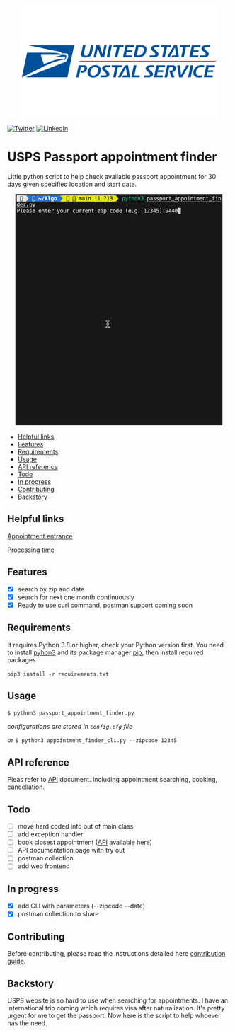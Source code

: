 <p align="center">
  <img src="Resources/United-States-Postal-Service-Logo.png" width="448" height="252"/>
</p>

[![Twitter](https://img.shields.io/badge/twitter-%40JackieQi-blue.svg?style=flat-square)](https://twitter.com/JackieQi)
[![LinkedIn](https://img.shields.io/badge/LinkedIn-JackieQi-blue.svg?style=flat-square)](https://www.linkedin.com/in/chiqi/)
# USPS Passport appointment finder



Little python script to help check available passport appointment for 30 days given specified location and start date.

<p align="center">
  <img src="Resources/demo.gif" alt="animated" />
</p>

- [Helpful links](#helpful-links)
- [Features](#features)
- [Requirements](#requirements)
- [Usage](#usage)
- [API reference](#api-reference)
- [Todo](#todo)
- [In progress](#in-progress)
- [Contributing](#contributing)
- [Backstory](#backstory)


## Helpful links
[Appointment entrance](https://tools.usps.com/rcas.htm)

[Processing time](https://travel.state.gov/content/travel/en/passports/how-apply/processing-times.html)

## Features
- [x] search by zip and date
- [x] search for next one month continuously
- [x] Ready to use curl command, postman support coming soon

## Requirements

It requires Python 3.8 or higher, check your Python version first. You need to install [pyhon3](ttps://www.python.org/downloads/) and its package manager [pip](https://pip.pypa.io/en/stable/installation/#get-pip-py), then install required packages

```pip3 install -r requirements.txt```


## Usage
```$ python3 passport_appointment_finder.py```

*configurations are stored in ```config.cfg``` file*

or ```$ python3 appointment_finder_cli.py --zipcode 12345```

## API reference
Pleas refer to [API](https://github.com/JackieQi/USPSPassportAppointmentFinder/blob/main/API_Reference.md) document. 
Including appointment searching, booking, cancellation.

## Todo
- [ ] move hard coded info out of main class
- [ ] add exception handler
- [ ] book closest appointment ([API](https://github.com/JackieQi/USPSPassportAppointmentFinder/blob/main/API_Reference.md) available here)
- [ ] API documentation page with try out
- [ ] postman collection
- [ ] add web frontend

## In progress
- [x] add CLI with parameters (--zipcode --date)
- [x] postman collection to share

## Contributing

Before contributing, please read the instructions detailed here [contribution guide](https://github.com/JackieQi/USPSPassportAppointmentFinder/blob/main/CONTRIBUTING.md).

## Backstory

USPS website is so hard to use when searching for appointments. I have an international trip coming which requires visa after naturalization.
It's pretty urgent for me to get the passport. Now here is the script to help whoever has the need.
